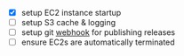 - [x] setup EC2 instance startup
- [ ] setup S3 cache & logging
- [ ] setup git [webhook](https://docs.github.com/en/webhooks/about-webhooks) for publishing releases
- [ ] ensure EC2s are automatically terminated